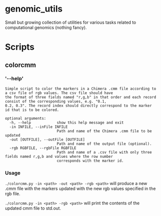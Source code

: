 # genomic_utils
Small but growing collection of utilities for various tasks related to computational genomics (nothing fancy).

# Scripts

## colorcmm
### '--help'
```
Simple script to color the markers in a Chimera .cmm file according to a csv file of rgb values. The csv file should have
the format of three fields named "r,g,b" in that order and each record consist of the corresponding values, e.g. "0.1,
0.2, 0.3". The record index should directly correspond to the marker id that is to be colored.

optional arguments:
  -h, --help            show this help message and exit
  -in INFILE, --inFile INFILE
                        Path and name of the Chimera .cmm file to be updated
  -out [OUTFILE], --outFile [OUTFILE]
                        Path and name of the output file (optional).
  -rgb RGBFILE, --rgbFile RGBFILE
                        Path and name of a .csv file with only three fields named r,g,b and values where the row number
                        corresponds with the marker id.
```

### Usage
`./colorcmm.py -in <path> -out <path> -rgb <path>` will produce a new .cmm file with the markers updated with the new rgb values specified in the rgb file.

`./colorcmm.py -in <path> -rgb <path>` will print the contents of the updated cmm file to std.out.

